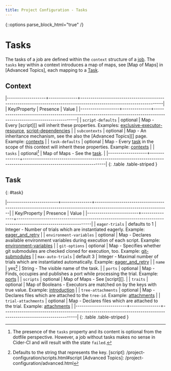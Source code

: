```yaml
---
title: Project Configuration - Tasks
---
```

{::options parse_block_html="true" /}

# Tasks



The tasks of a job are defined within the `context` structure of
a [job](/project-configuration/jobs.html#job).
The `tasks` key within a context introduces a map of maps,  see [Map of
Maps] in [Advanced Topics], each mapping to a [Task](#task).


## Context


|-------------------+--------------+----------------------------------------------------------------------------------------------------------------------|
| Key/Property      | Presence     | Value                                                                                                                |
|-------------------+--------------+----------------------------------------------------------------------------------------------------------------------|
| `script-defaults` | optional     | Map - Every [script][] will inherit these properties. Examples: [exclusive-executor-resource], [script-dependencies] |
| `subcontexts`     | optional     | Map - An inheritance mechanism, see the also the [Advanced Topics][] page. Example: [contexts]                       |
| `task-defaults`   | optional     | Map - Every [task](#task) in the scope of this context will inherit these properties. Example: [contexts]            |
| `tasks`           | optional[^t] | Map of Maps - See the [task](#task).                                                                                 |
|-------------------+--------------+----------------------------------------------------------------------------------------------------------------------|
{: .table .table-striped }
[^t]: The presence of the `tasks` property  and its content is optional from
      the dotfile perspective. However, a job without tasks makes no sense in Cider-CI
      and will result with the state `failed`.


## Task
{: #task}


|-------------------------+---------------+------------------------------------------------------------------------------------------------------------------|
| Key/Property            | Presence      | Value                                                                                                            |
|-------------------------+---------------+------------------------------------------------------------------------------------------------------------------|
| `eager-trials`          | defaults to 1 | Integer - Number of trials which are instantiated eagerly. Example: [eager_and_retry]                            |
| `environment-variables` | optional      | Map - Declares available environment variables during execution of each script. Example: [environment-variables] |
| `git-options`           | optional      | Map - Specifies whether git submodules are checked cloned for execution, too. Example: [git-submodules]          |
| `max-auto-trials`       | default 3     | Integer - Maximal number of trials which are instantiated automatically. Example: [eager_and_retry]              |
| `name`                  | yes[^r]       | String - The visible name of the task.                                                                           |
| `ports`                 | optional      | Map - Finds, occupies and publishes a port while processing the trial. Example: [ports]                          |
| `scripts`               | optional      | Map of Maps -  See [script][].                                                                                   |
| `traits`                | optional      | Map of Booleans - Executors are matched on by the keys with true value.  Example: [introduction]                 |
| `tree-attachments`      | optional      | Map - Declares files which are attached to the `tree-id`. Example: [attachments]                                 |
| `trial-attachments`     | optional      | Map - Declares files which are attached to the trial. Example: [attachments]                                     |
|-------------------------+---------------+------------------------------------------------------------------------------------------------------------------|
{: .table .table-striped }



  [^r]: Defaults to the string that represents the key.
  [script]: /project-configuration/scripts.html#script
  [Advanced Topics]: /project-configuration/advanced.html

  [attachments]: /demo-project/cider-ci/jobs/attachments.yml
  [contexts]: /demo-project/cider-ci/jobs/contexts.yml
  [eager_and_retry]: /demo-project/cider-ci/jobs/eager_and_retry.yml
  [environment-variables]: /demo-project/cider-ci/jobs/environment-variables.yml
  [exclusive-executor-resource]: /demo-project/cider-ci/jobs/exclusive-executor-resource.yml
  [git-submodules]: /demo-project/cider-ci/jobs/git-submodules.yml
  [introduction]: /demo-project/cider-ci/jobs/introduction.yml
  [script-dependencies]: /demo-project/cider-ci/jobs/script-dependencies.yml
  [ports]: /demo-project/cider-ci/jobs/ports.yml
